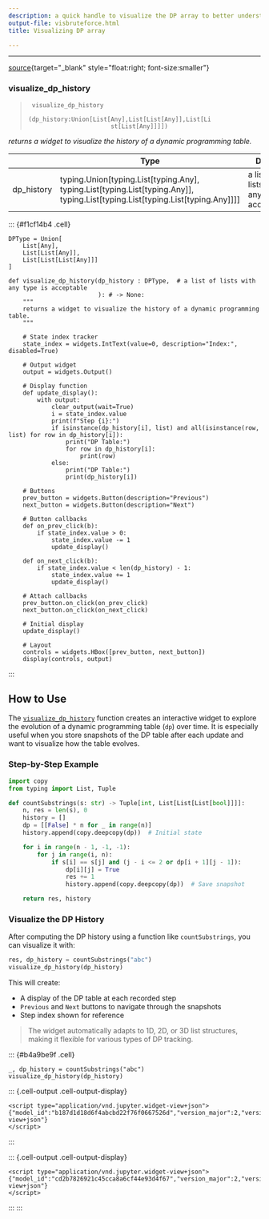 ```yaml
---
description: a quick handle to visualize the DP array to better understanding
output-file: visbruteforce.html
title: Visualizing DP array

---
```




<!-- WARNING: THIS FILE WAS AUTOGENERATED! DO NOT EDIT! -->

---

[source](https://github.com/teja00/BuildingBlocks/blob/main/BuildingBlocks/visualization_dp.py#L21){target="_blank" style="float:right; font-size:smaller"}

### visualize_dp_history

>      visualize_dp_history
>                            (dp_history:Union[List[Any],List[List[Any]],List[Li
>                            st[List[Any]]]])

*returns a widget to visualize the history of a dynamic programming table.*

|    | **Type** | **Details** |
| -- | -------- | ----------- |
| dp_history | typing.Union[typing.List[typing.Any], typing.List[typing.List[typing.Any]], typing.List[typing.List[typing.List[typing.Any]]]] | a list of lists with any type is acceptable |


::: {#f1cf14b4 .cell}
``` {.python .cell-code code-fold="show" code-summary="Exported source"}
DPType = Union[
    List[Any],
    List[List[Any]],
    List[List[List[Any]]]
]

def visualize_dp_history(dp_history : DPType,  # a list of lists with any type is acceptable
                         ): # -> None:
    """
    returns a widget to visualize the history of a dynamic programming table.
    """

    # State index tracker
    state_index = widgets.IntText(value=0, description="Index:", disabled=True)

    # Output widget
    output = widgets.Output()

    # Display function
    def update_display():
        with output:
            clear_output(wait=True)
            i = state_index.value
            print(f"Step {i}:")
            if isinstance(dp_history[i], list) and all(isinstance(row, list) for row in dp_history[i]):
                print("DP Table:")
                for row in dp_history[i]:
                    print(row)
            else:
                print("DP Table:")
                print(dp_history[i])

    # Buttons
    prev_button = widgets.Button(description="Previous")
    next_button = widgets.Button(description="Next")

    # Button callbacks
    def on_prev_click(b):
        if state_index.value > 0:
            state_index.value -= 1
            update_display()

    def on_next_click(b):
        if state_index.value < len(dp_history) - 1:
            state_index.value += 1
            update_display()

    # Attach callbacks
    prev_button.on_click(on_prev_click)
    next_button.on_click(on_next_click)

    # Initial display
    update_display()

    # Layout
    controls = widgets.HBox([prev_button, next_button])
    display(controls, output)
```
:::


## How to Use

The [`visualize_dp_history`](https://teja00.github.io/BuildingBlocks/DpVisualization/visbruteforce.html#visualize_dp_history) function creates an interactive widget to explore the evolution of a dynamic programming table (`dp`) over time. It is especially useful when you store snapshots of the DP table after each update and want to visualize how the table evolves.

### Step-by-Step Example

```python
import copy
from typing import List, Tuple

def countSubstrings(s: str) -> Tuple[int, List[List[List[bool]]]]:
    n, res = len(s), 0
    history = []
    dp = [[False] * n for _ in range(n)]
    history.append(copy.deepcopy(dp))  # Initial state

    for i in range(n - 1, -1, -1):
        for j in range(i, n):
            if s[i] == s[j] and (j - i <= 2 or dp[i + 1][j - 1]):
                dp[i][j] = True
                res += 1
                history.append(copy.deepcopy(dp))  # Save snapshot

    return res, history
```

### Visualize the DP History

After computing the DP history using a function like `countSubstrings`, you can visualize it with:

```python
res, dp_history = countSubstrings("abc")
visualize_dp_history(dp_history)
```

This will create:

* A display of the DP table at each recorded step
* `Previous` and `Next` buttons to navigate through the snapshots
* Step index shown for reference

> The widget automatically adapts to 1D, 2D, or 3D list structures, making it flexible for various types of DP tracking.

::: {#b4a9be9f .cell}
``` {.python .cell-code}
_, dp_history = countSubstrings("abc")
visualize_dp_history(dp_history)
```

::: {.cell-output .cell-output-display}

```{=html}
<script type="application/vnd.jupyter.widget-view+json">
{"model_id":"b187d1d18d6f4abcbd22f76f0667526d","version_major":2,"version_minor":0,"quarto_mimetype":"application/vnd.jupyter.widget-view+json"}
</script>
```

:::

::: {.cell-output .cell-output-display}

```{=html}
<script type="application/vnd.jupyter.widget-view+json">
{"model_id":"cd2b7826921c45cca8a6cf44e93d4f67","version_major":2,"version_minor":0,"quarto_mimetype":"application/vnd.jupyter.widget-view+json"}
</script>
```

:::
:::



